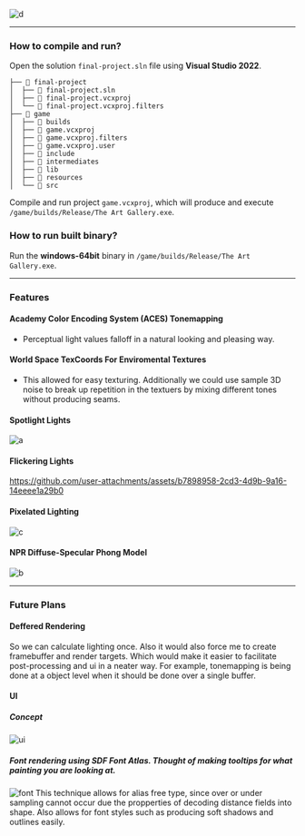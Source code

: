 
![d](https://github.com/user-attachments/assets/0017470a-49a8-4ddc-8074-5cdd5477095b)

---

### How to compile and run?
Open the solution `final-project.sln` file using **Visual Studio 2022**.
```
├──  final-project
│  ├──  final-project.sln
│  ├──  final-project.vcxproj
│  └──  final-project.vcxproj.filters
├──  game
│  ├──  builds
│  ├──  game.vcxproj
│  ├──  game.vcxproj.filters
│  ├──  game.vcxproj.user
│  ├──  include
│  ├──  intermediates
│  ├──  lib
│  ├──  resources
│  └──  src
```
Compile and run project `game.vcxproj`, which will produce and execute `/game/builds/Release/The Art Gallery.exe`.

### How to run built binary?
Run the **windows-64bit** binary in `/game/builds/Release/The Art Gallery.exe`.

---
### Features

#### Academy Color Encoding System (ACES) Tonemapping
- Perceptual light values falloff in a natural looking and pleasing way.

#### World Space TexCoords For Enviromental Textures
- This allowed for easy texturing. Additionally we could use sample 3D noise to break up repetition in the textuers by mixing different tones without producing seams.

#### Spotlight Lights
![a](https://github.com/user-attachments/assets/e4bfa11e-4ffe-4505-a5c3-28477a0a8668)

#### Flickering Lights
https://github.com/user-attachments/assets/b7898958-2cd3-4d9b-9a16-14eeee1a29b0

#### Pixelated Lighting
![c](https://github.com/user-attachments/assets/8648eff2-28ed-4d8b-9f46-383296ed6a74)

#### NPR Diffuse-Specular Phong Model
![b](https://github.com/user-attachments/assets/fd494b52-69d1-4766-8117-cd6c97b6fba1)




---

### Future Plans

#### Deffered Rendering
So we can calculate lighting once. Also it would also force me to create framebuffer and render targets. Which would make it easier to facilitate post-processing and ui in a neater way.
For example, tonemapping is being done at a object level when it should be done over a single buffer.

#### UI

##### Concept
![ui](https://github.com/user-attachments/assets/87a4e46c-0f7b-4c34-8da5-3e5f75712e63)

##### Font rendering using SDF Font Atlas. Thought of making tooltips for what painting you are looking at.

![font](https://github.com/user-attachments/assets/30cfe107-ad87-49d8-a129-b54b03296cbc)
This technique allows for  alias free type, since over or under sampling cannot occur due the propperties of decoding distance fields into shape. Also allows for font styles such as producing soft shadows and outlines easily.
